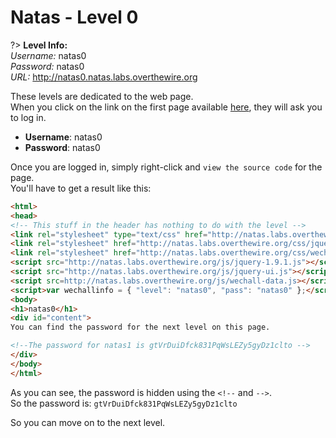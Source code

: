 # Natas - Level 0

?> **Level Info:**<br>
*Username:* natas0<br>
*Password:* natas0<br>
*URL:* http://natas0.natas.labs.overthewire.org

These levels are dedicated to the web page.<br>
When you click on the link on the first page available [here](http://natas0.natas.labs.overthewire.org), they will ask you to log in.
- **Username**: natas0
- **Password**: natas0

Once you are logged in, simply right-click and `view the source code` for the page.<br>
You'll have to get a result like this:
```html
<html>
<head>
<!-- This stuff in the header has nothing to do with the level -->
<link rel="stylesheet" type="text/css" href="http://natas.labs.overthewire.org/css/level.css">
<link rel="stylesheet" href="http://natas.labs.overthewire.org/css/jquery-ui.css" />
<link rel="stylesheet" href="http://natas.labs.overthewire.org/css/wechall.css" />
<script src="http://natas.labs.overthewire.org/js/jquery-1.9.1.js"></script>
<script src="http://natas.labs.overthewire.org/js/jquery-ui.js"></script>
<script src=http://natas.labs.overthewire.org/js/wechall-data.js></script><script src="http://natas.labs.overthewire.org/js/wechall.js"></script>
<script>var wechallinfo = { "level": "natas0", "pass": "natas0" };</script></head>
<body>
<h1>natas0</h1>
<div id="content">
You can find the password for the next level on this page.

<!--The password for natas1 is gtVrDuiDfck831PqWsLEZy5gyDz1clto -->
</div>
</body>
</html>
```
As you can see, the password is hidden using the `<!--` and `-->`.<br>
So the password is: `gtVrDuiDfck831PqWsLEZy5gyDz1clto`

So you can move on to the next level.